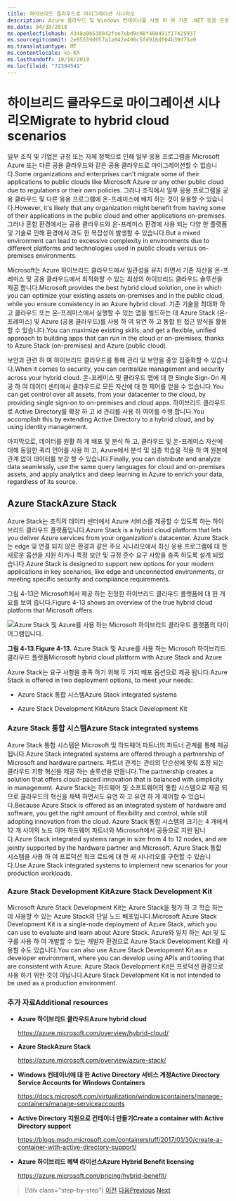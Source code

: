 ```yaml
---
title: 하이브리드 클라우드로 마이그레이션 시나리오
description: Azure 클라우드 및 Windows 컨테이너를 사용 하 여 기존 .NET 응용 프로그램 현대화 | 하이브리드 클라우드 시나리오로 마이그레이션
ms.date: 04/30/2018
ms.openlocfilehash: 4348a9b538042fee7ebd9c08f480491f17425937
ms.sourcegitcommit: 2e95559d957a1a942e490c5fd916df04b39d73a9
ms.translationtype: MT
ms.contentlocale: ko-KR
ms.lasthandoff: 10/16/2019
ms.locfileid: "72394541"
---
```

# <a name="migrate-to-hybrid-cloud-scenarios"></a><span data-ttu-id="1609e-103">하이브리드 클라우드로 마이그레이션 시나리오</span><span class="sxs-lookup"><span data-stu-id="1609e-103">Migrate to hybrid cloud scenarios</span></span>

<span data-ttu-id="1609e-104">일부 조직 및 기업은 규정 또는 자체 정책으로 인해 일부 응용 프로그램을 Microsoft Azure 또는 다른 공용 클라우드와 같은 공용 클라우드로 마이그레이션할 수 없습니다.</span><span class="sxs-lookup"><span data-stu-id="1609e-104">Some organizations and enterprises can't migrate some of their applications to public clouds like Microsoft Azure or any other public cloud due to regulations or their own policies.</span></span> <span data-ttu-id="1609e-105">그러나 조직에서 일부 응용 프로그램을 공용 클라우드 및 다른 응용 프로그램에 온-프레미스에 배치 하는 것이 유용할 수 있습니다.</span><span class="sxs-lookup"><span data-stu-id="1609e-105">However, it's likely that any organization might benefit from having some of their applications in the public cloud and other applications on-premises.</span></span> <span data-ttu-id="1609e-106">그러나 혼합 환경에서는 공용 클라우드와 온-프레미스 환경에 사용 되는 다양 한 플랫폼 및 기술로 인해 환경에서 과도 한 복잡성이 발생할 수 있습니다.</span><span class="sxs-lookup"><span data-stu-id="1609e-106">But a mixed environment can lead to excessive complexity in environments due to different platforms and technologies used in public clouds versus on-premises environments.</span></span>

<span data-ttu-id="1609e-107">Microsoft는 Azure 하이브리드 클라우드에서 일관성을 유지 하면서 기존 자산을 온-프레미스 및 공용 클라우드에서 최적화할 수 있는 최상의 하이브리드 클라우드 솔루션을 제공 합니다.</span><span class="sxs-lookup"><span data-stu-id="1609e-107">Microsoft provides the best hybrid cloud solution, one in which you can optimize your existing assets on-premises and in the public cloud, while you ensure consistency in an Azure hybrid cloud.</span></span> <span data-ttu-id="1609e-108">기존 기술을 최대화 하 고 클라우드 또는 온-프레미스에서 실행할 수 있는 앱을 빌드하는 데 Azure Stack (온-프레미스) 및 Azure (공용 클라우드)를 사용 하 여 유연 하 고 통합 된 접근 방식을 활용할 수 있습니다.</span><span class="sxs-lookup"><span data-stu-id="1609e-108">You can maximize existing skills, and get a flexible, unified approach to building apps that can run in the cloud or on-premises, thanks to Azure Stack (on-premises) and Azure (public cloud).</span></span>

<span data-ttu-id="1609e-109">보안과 관련 하 여 하이브리드 클라우드를 통해 관리 및 보안을 중앙 집중화할 수 있습니다.</span><span class="sxs-lookup"><span data-stu-id="1609e-109">When it comes to security, you can centralize management and security across your hybrid cloud.</span></span> <span data-ttu-id="1609e-110">온-프레미스 및 클라우드 앱에 대 한 Single Sign-On 제공 하 여 데이터 센터에서 클라우드로 모든 자산에 대 한 제어를 얻을 수 있습니다.</span><span class="sxs-lookup"><span data-stu-id="1609e-110">You can get control over all assets, from your datacenter to the cloud, by providing single sign-on to on-premises and cloud apps.</span></span> <span data-ttu-id="1609e-111">하이브리드 클라우드로 Active Directory를 확장 하 고 id 관리를 사용 하 여이를 수행 합니다.</span><span class="sxs-lookup"><span data-stu-id="1609e-111">You accomplish this by extending Active Directory to a hybrid cloud, and by using identity management.</span></span>

<span data-ttu-id="1609e-112">마지막으로, 데이터를 원활 하 게 배포 및 분석 하 고, 클라우드 및 온-프레미스 자산에 대해 동일한 쿼리 언어를 사용 하 고, Azure에서 분석 및 심층 학습을 적용 하 여 원본에 관계 없이 데이터를 보강 할 수 있습니다.</span><span class="sxs-lookup"><span data-stu-id="1609e-112">Finally, you can distribute and analyze data seamlessly, use the same query languages for cloud and on-premises assets, and apply analytics and deep learning in Azure to enrich your data, regardless of its source.</span></span>

## <a name="azure-stack"></a><span data-ttu-id="1609e-113">Azure Stack</span><span class="sxs-lookup"><span data-stu-id="1609e-113">Azure Stack</span></span>

<span data-ttu-id="1609e-114">Azure Stack는 조직의 데이터 센터에서 Azure 서비스를 제공할 수 있도록 하는 하이브리드 클라우드 플랫폼입니다.</span><span class="sxs-lookup"><span data-stu-id="1609e-114">Azure Stack is a hybrid cloud platform that lets you deliver Azure services from your organization's datacenter.</span></span> <span data-ttu-id="1609e-115">Azure Stack는 edge 및 연결 되지 않은 환경과 같은 주요 시나리오에서 최신 응용 프로그램에 대 한 새로운 옵션을 지원 하거나 특정 보안 및 규정 준수 요구 사항을 충족 하도록 설계 되었습니다.</span><span class="sxs-lookup"><span data-stu-id="1609e-115">Azure Stack is designed to support new options for your modern applications in key scenarios, like edge and unconnected environments, or meeting specific security and compliance requirements.</span></span>

<span data-ttu-id="1609e-116">그림 4-13은 Microsoft에서 제공 하는 진정한 하이브리드 클라우드 플랫폼에 대 한 개요를 보여 줍니다.</span><span class="sxs-lookup"><span data-stu-id="1609e-116">Figure 4-13 shows an overview of the true hybrid cloud platform that Microsoft offers.</span></span>

![Azure Stack 및 Azure를 사용 하는 Microsoft 하이브리드 클라우드 플랫폼의 다이어그램입니다.](./media/migrate-to-hybrid-cloud-scenarios/microsoft-hybrid-cloud-platform.png)

<span data-ttu-id="1609e-118">**그림 4-13.**</span><span class="sxs-lookup"><span data-stu-id="1609e-118">**Figure 4-13.**</span></span> <span data-ttu-id="1609e-119">Azure Stack 및 Azure를 사용 하는 Microsoft 하이브리드 클라우드 플랫폼</span><span class="sxs-lookup"><span data-stu-id="1609e-119">Microsoft hybrid cloud platform with Azure Stack and Azure</span></span>

<span data-ttu-id="1609e-120">Azure Stack는 요구 사항을 충족 하기 위해 두 가지 배포 옵션으로 제공 됩니다.</span><span class="sxs-lookup"><span data-stu-id="1609e-120">Azure Stack is offered in two deployment options, to meet your needs:</span></span>

- <span data-ttu-id="1609e-121">Azure Stack 통합 시스템</span><span class="sxs-lookup"><span data-stu-id="1609e-121">Azure Stack integrated systems</span></span>

- <span data-ttu-id="1609e-122">Azure Stack Development Kit</span><span class="sxs-lookup"><span data-stu-id="1609e-122">Azure Stack Development Kit</span></span>

### <a name="azure-stack-integrated-systems"></a><span data-ttu-id="1609e-123">Azure Stack 통합 시스템</span><span class="sxs-lookup"><span data-stu-id="1609e-123">Azure Stack integrated systems</span></span>

<span data-ttu-id="1609e-124">Azure Stack 통합 시스템은 Microsoft 및 하드웨어 파트너의 파트너 관계를 통해 제공 됩니다.</span><span class="sxs-lookup"><span data-stu-id="1609e-124">Azure Stack integrated systems are offered through a partnership of Microsoft and hardware partners.</span></span> <span data-ttu-id="1609e-125">파트너 관계는 관리의 단순성에 맞춰 조정 되는 클라우드 지향 혁신을 제공 하는 솔루션을 만듭니다.</span><span class="sxs-lookup"><span data-stu-id="1609e-125">The partnership creates a solution that offers cloud-paced innovation that is balanced with simplicity in management.</span></span> <span data-ttu-id="1609e-126">Azure Stack는 하드웨어 및 소프트웨어의 통합 시스템으로 제공 되므로 클라우드의 혁신을 채택 하면서도 유연 하 고 유연 하 게 제어할 수 있습니다.</span><span class="sxs-lookup"><span data-stu-id="1609e-126">Because Azure Stack is offered as an integrated system of hardware and software, you get the right amount of flexibility and control, while still adopting innovation from the cloud.</span></span> <span data-ttu-id="1609e-127">Azure Stack 통합 시스템의 크기는 4 개에서 12 개 사이의 노드 이며 하드웨어 파트너와 Microsoft에서 공동으로 지원 됩니다.</span><span class="sxs-lookup"><span data-stu-id="1609e-127">Azure Stack integrated systems range in size from 4 to 12 nodes, and are jointly supported by the hardware partner and Microsoft.</span></span> <span data-ttu-id="1609e-128">Azure Stack 통합 시스템을 사용 하 여 프로덕션 워크 로드에 대 한 새 시나리오를 구현할 수 있습니다.</span><span class="sxs-lookup"><span data-stu-id="1609e-128">Use Azure Stack integrated systems to implement new scenarios for your production workloads.</span></span>

### <a name="azure-stack-development-kit"></a><span data-ttu-id="1609e-129">Azure Stack Development Kit</span><span class="sxs-lookup"><span data-stu-id="1609e-129">Azure Stack Development Kit</span></span>

<span data-ttu-id="1609e-130">Microsoft Azure Stack Development Kit는 Azure Stack을 평가 하 고 학습 하는 데 사용할 수 있는 Azure Stack의 단일 노드 배포입니다.</span><span class="sxs-lookup"><span data-stu-id="1609e-130">Microsoft Azure Stack Development Kit is a single-node deployment of Azure Stack, which you can use to evaluate and learn about Azure Stack.</span></span> <span data-ttu-id="1609e-131">Azure와 일치 하는 Api 및 도구를 사용 하 여 개발할 수 있는 개발자 환경으로 Azure Stack Development Kit를 사용할 수도 있습니다.</span><span class="sxs-lookup"><span data-stu-id="1609e-131">You can also use Azure Stack Development Kit as a developer environment, where you can develop using APIs and tooling that are consistent with Azure.</span></span> <span data-ttu-id="1609e-132">Azure Stack Development Kit은 프로덕션 환경으로 사용 하기 위한 것이 아닙니다.</span><span class="sxs-lookup"><span data-stu-id="1609e-132">Azure Stack Development Kit is not intended to be used as a production environment.</span></span>

### <a name="additional-resources"></a><span data-ttu-id="1609e-133">추가 자료</span><span class="sxs-lookup"><span data-stu-id="1609e-133">Additional resources</span></span>

- <span data-ttu-id="1609e-134">**Azure 하이브리드 클라우드**</span><span class="sxs-lookup"><span data-stu-id="1609e-134">**Azure hybrid cloud**</span></span>

    <https://azure.microsoft.com/overview/hybrid-cloud/>

- <span data-ttu-id="1609e-135">**Azure Stack**</span><span class="sxs-lookup"><span data-stu-id="1609e-135">**Azure Stack**</span></span>

    <https://azure.microsoft.com/overview/azure-stack/>

- <span data-ttu-id="1609e-136">**Windows 컨테이너에 대 한 Active Directory 서비스 계정**</span><span class="sxs-lookup"><span data-stu-id="1609e-136">**Active Directory Service Accounts for Windows Containers**</span></span>

    <https://docs.microsoft.com/virtualization/windowscontainers/manage-containers/manage-serviceaccounts>

- <span data-ttu-id="1609e-137">**Active Directory 지원으로 컨테이너 만들기**</span><span class="sxs-lookup"><span data-stu-id="1609e-137">**Create a container with Active Directory support**</span></span>

    <https://blogs.msdn.microsoft.com/containerstuff/2017/01/30/create-a-container-with-active-directory-support/>

- <span data-ttu-id="1609e-138">**Azure 하이브리드 혜택 라이선스**</span><span class="sxs-lookup"><span data-stu-id="1609e-138">**Azure Hybrid Benefit licensing**</span></span>

    <https://azure.microsoft.com/pricing/hybrid-benefit/>

>[!div class="step-by-step"]
><span data-ttu-id="1609e-139">[이전](life-cycle-ci-cd-pipelines-devops-tools.md)
>[다음](../walkthroughs-technical-get-started-overview.md)</span><span class="sxs-lookup"><span data-stu-id="1609e-139">[Previous](life-cycle-ci-cd-pipelines-devops-tools.md)
[Next](../walkthroughs-technical-get-started-overview.md)</span></span>
